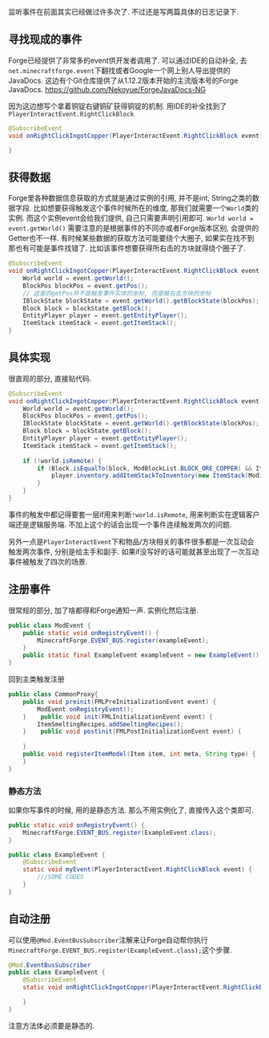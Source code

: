 监听事件在前面其实已经做过许多次了. 不过还是写两篇具体的日志记录下.

## 寻找现成的事件
Forge已经提供了非常多的event供开发者调用了. 可以通过IDE的自动补全, 去`net.minecraftforge.event`下翻找或者Google一个网上别人导出提供的JavaDocs.
这边有个Git仓库提供了从1.12.2版本开始的主流版本号的Forge JavaDocs. https://github.com/Nekoyue/ForgeJavaDocs-NG

因为这边想写个拿着铜锭右键铜矿获得铜锭的机制. 用IDE的补全找到了`PlayerInteractEvent.RightClickBlock`

```java
@SubscribeEvent  
void onRightClickIngotCopper(PlayerInteractEvent.RightClickBlock event) {  

}
```

## 获得数据
Forge里各种数据信息获取的方式就是通过实例的引用, 并不是int, String之类的数据字段.
比如想要获得触发这个事件时候所在的维度, 那我们就需要一个`World`类的实例. 而这个实例event会给我们提供, 自己只需要声明引用即可. `World world = event.getWorld()`
需要注意的是根据事件的不同亦或者Forge版本区别, 会提供的Getter也不一样. 有时候某些数据的获取方法可能要绕个大圈子, 如果实在找不到那也有可能是事件找错了.
比如该事件想要获得所右击的方块就得绕个圈子了.
```java
@SubscribeEvent  
void onRightClickIngotCopper(PlayerInteractEvent.RightClickBlock event) {  
    World world = event.getWorld();  
    BlockPos blockPos = event.getPos();
    // 这里的getPos并不是触发事件实体的坐标, 而是被右击方块的坐标  
    IBlockState blockState = event.getWorld().getBlockState(blockPos);  
    Block block = blockState.getBlock();  
    EntityPlayer player = event.getEntityPlayer();  
    ItemStack itemStack = event.getItemStack();  
}
```

## 具体实现
很直观的部分, 直接贴代码.
```java
@SubscribeEvent  
void onRightClickIngotCopper(PlayerInteractEvent.RightClickBlock event) {  
    World world = event.getWorld();  
    BlockPos blockPos = event.getPos();  
    IBlockState blockState = event.getWorld().getBlockState(blockPos);  
    Block block = blockState.getBlock();  
    EntityPlayer player = event.getEntityPlayer();  
    ItemStack itemStack = event.getItemStack();  
  
    if (!world.isRemote) {  
        if (Block.isEqualTo(block, ModBlockList.BLOCK_ORE_COPPER) && ItemStack.areItemsEqual(itemStack, new ItemStack(ModItemList.INGOT_COPPER))) {  
            player.inventory.addItemStackToInventory(new ItemStack(ModItemList.INGOT_COPPER, 1));  
        }    
    }
}
```
事件的触发中都记得要套一层if用来判断`!world.isRemote`, 用来判断实在逻辑客户端还是逻辑服务端. 不加上这个的话会出现一个事件连续触发两次的问题.

另外一点是`PlayerInteractEvent`下和物品/方块相关的事件很多都是一次互动会触发两次事件, 分别是给主手和副手. 如果if没写好的话可能就甚至出现了一次互动事件被触发了四次的场景. 

## 注册事件
很常规的部分, 加了啥都得和Forge通知一声. 实例化然后注册.
```java
public class ModEvent {  
    public static void onRegistryEvent() {  
        MinecraftForge.EVENT_BUS.register(exampleEvent);  
    }  
    public static final ExampleEvent exampleEvent = new ExampleEvent();  
}
```
回到主类触发注册
```java
public class CommonProxy{  
    public void preinit(FMLPreInitializationEvent event) {  
        ModEvent.onRegistryEvent();  
    }    public void init(FMLInitializationEvent event) {  
        ItemSmeltingRecipes.addSmeltingRecipes();  
    }    public void postinit(FMLPostInitializationEvent event) {  
  
    }  
    public void registerItemModel(Item item, int meta, String type) {  
    }
}
```

### 静态方法
如果你写事件的时候, 用的是静态方法. 那么不用实例化了, 直接传入这个类即可.
```java
public static void onRegistryEvent() {  
    MinecraftForge.EVENT_BUS.register(ExampleEvent.class);  
}
```
```java
public class ExampleEvent {  
    @SubscribeEvent  
    static void myEvent(PlayerInteractEvent.RightClickBlock event) {  
		///SOME CODES
    }
}
```

## 自动注册
可以使用`@Mod.EventBusSubscriber`注解来让Forge自动帮你执行`MinecraftForge.EVENT_BUS.register(ExampleEvent.class);`这个步骤.
```java
@Mod.EventBusSubscriber  
public class ExampleEvent {  
    @SubscribeEvent  
    static void onRightClickIngotCopper(PlayerInteractEvent.RightClickBlock event) {  

    }
}
```
注意方法体必须要是静态的.